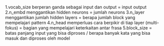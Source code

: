 1.vocab_size berperan ganda sebagai input dan output  = input output
2.n_embd menggantikan hidden neurons = jumlah neurons
3.n_layer menggantikan jumlah hidden layers = berapa jumlah block yang mempelajari pattern
4.n_head memperluas cara berpikir di tiap layer (multi-fokus) = bagian yang mempelajari keterkaitan antar frasa
5.block_size = batas panjang input yang bisa diproses / berapa banyak kata yang bisa masuk dan diproses oleh model